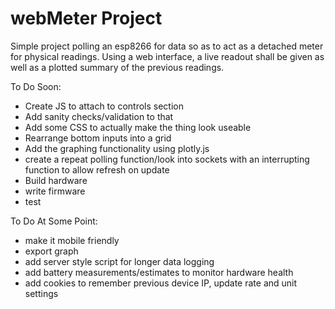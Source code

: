 **webMeter Project**
======================

Simple project polling an esp8266 for data so as to act
as a detached meter for physical readings. Using a web interface, a live readout shall be given as well as a plotted summary of the previous readings.


To Do Soon:
* Create JS to attach to controls section
* Add sanity checks/validation to that
* Add some CSS to actually make the thing look useable
* Rearrange bottom inputs into a grid
* Add the graphing functionality using plotly.js
* create a repeat polling function/look into sockets with an interrupting function to allow refresh on update
* Build hardware
* write firmware
* test

To Do At Some Point:
* make it mobile friendly
* export graph
* add server style script for longer data logging
* add battery measurements/estimates to monitor hardware health
* add cookies to remember previous device IP, update rate and unit settings
